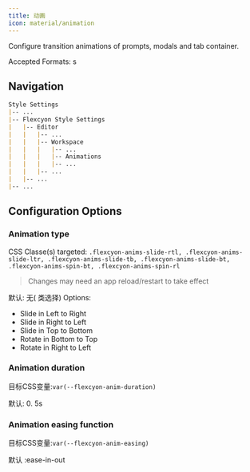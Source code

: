 ```yaml
---
title: 动画
icon: material/animation
---
```


Configure transition animations of prompts, modals and tab container.

Accepted Formats: s

## Navigation

```md
Style Settings
|-- ...
|-- Flexcyon Style Settings
|   |-- Editor
|   |   |-- ...
|   |   |-- Workspace
|   |   |   |-- ...
|   |   |   |-- Animations
|   |   |   |-- ...
|   |   |-- ...
|   |-- ...
|-- ...
```

## Configuration Options

### Animation type

CSS Classe(s) targeted: `.flexcyon-anims-slide-rtl, .flexcyon-anims-slide-ltr,
.flexcyon-anims-slide-tb, .flexcyon-anims-slide-bt, .flexcyon-anims-spin-bt, .flexcyon-anims-spin-rl`
> Changes may need an app reload/restart to take effect

默认: 无( 类选择)
Options: 

- Slide in Left to Right
- Slide in Right to Left
- Slide in Top to Bottom
- Rotate in Bottom to Top
- Rotate in Right to Left

### Animation duration

目标CSS变量:`var(--flexcyon-anim-duration)`

默认: 0. 5s

### Animation easing function

目标CSS变量:`var(--flexcyon-anim-easing)`

默认 :ease-in-out

